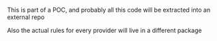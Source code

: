 This is part of a POC, and probably all this code will be extracted into an external repo

Also the actual rules for every provider will live in a different package
